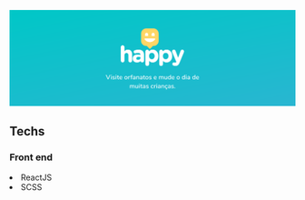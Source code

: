 <p align="center">
  <img src="./.github/banner.svg" alt="Logo da Proffy" width="1000px" />
</p>

<h2>Techs</h2>
<h3>Front end</h3>
<li>ReactJS</li>
<li>SCSS</li>